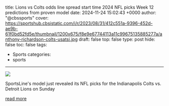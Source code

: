 title: Lions vs Colts odds line spread start time 2024 NFL picks Week 12 predictions from proven model
date: 2024-11-24 15:02:43 +0000
author: "@cbssports"
cover: https://sportshub.cbsistatic.com/i/r/2023/08/31/412c551a-9396-452d-ae9b-61f0bd52fd5e/thumbnail/1200x675/f8e9e67744113a11c99675135885277a/anthony-richardson-colts-usatsi.jpg
draft: false
top: false
type: post
hide: false
toc: false
tags:
  - Sports
categories:
  - sports
---

![](https://sportshub.cbsistatic.com/i/r/2023/08/31/412c551a-9396-452d-ae9b-61f0bd52fd5e/thumbnail/1200x675/f8e9e67744113a11c99675135885277a/anthony-richardson-colts-usatsi.jpg)

SportsLine's model just revealed its NFL picks for the Indianapolis Colts vs. Detroit Lions on Sunday

[read more](https://www.cbssports.com/nfl/news/lions-vs-colts-odds-line-spread-start-time-2024-nfl-picks-week-12-predictions-from-proven-model/)
